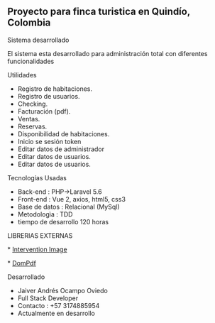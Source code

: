 ## Proyecto para finca turistica en Quindío, Colombia


Sistema desarrollado  

El sistema esta desarrollado para administración total con diferentes funcionalidades


Utilidades

* Registro de habitaciones.
* Registro de usuarios.
* Checking.
* Facturación (pdf).
* Ventas.
* Reservas.
* Disponibilidad de habitaciones.
* Inicio se sesión token
* Editar datos de administrador
* Editar datos de usuarios.
* Editar datos de usuarios.



Tecnologías Usadas
* Back-end      : PHP->Laravel 5.6
* Front-end     : Vue 2, axios, html5, css3
* Base de datos : Relacional (MySql)
* Metodologìa   : TDD
* tiempo de desarrollo 120 horas


LIBRERIAS EXTERNAS
<p align="left">
* <a href="https://github.com/Intervention/image#:~:text=Intervention%20Image%20is%20a%20PHP,Facades%20for%20easy%20Laravel%20integration.">Intervention Image</a>
</p>

<p align="left">
* <a href="https://github.com/barryvdh/laravel-dompdf">DomPdf</a>
</p>

Desarrollado
* Jaiver Andrés Ocampo Oviedo
* Full Stack Developer
* Contacto : +57 3174885954
* Actualmente en desarrollo
